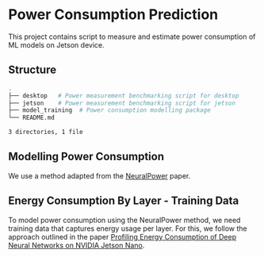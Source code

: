 # Power Consumption Prediction

This project contains script to measure and estimate power consumption of ML models on Jetson device.

## Structure

```bash
.
├── desktop   # Power measurement benchmarking script for desktop
├── jetson    # Power measurement benchmarking script for jetson
├── model_training  # Power consumption modelling package
└── README.md

3 directories, 1 file
```

## Modelling Power Consumption

We use a method adapted from the [NeuralPower](https://arxiv.org/abs/1710.05420) paper.

## Energy Consumption By Layer - Training Data 

To model power consumption using the NeuralPower method, we need training data that captures energy usage per layer. For this, we follow the approach outlined in the paper [Profiling Energy Consumption of Deep Neural Networks on NVIDIA Jetson Nano](https://publik.tuwien.ac.at/files/publik_293778.pdf).